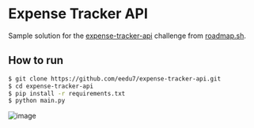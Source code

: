 # Expense Tracker API
Sample solution for the [expense-tracker-api](https://roadmap.sh/projects/expense-tracker-api) challenge from [roadmap.sh](https://roadmap.sh/).

## How to run

```bash
$ git clone https://github.com/eedu7/expense-tracker-api.git
$ cd expense-tracker-api
$ pip install -r requirements.txt
$ python main.py
```
![image](https://github.com/user-attachments/assets/0eddf485-724b-4ce3-9981-7d98cf961388)
